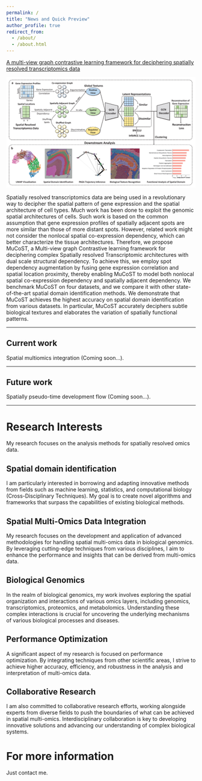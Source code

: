 ```yaml
---
permalink: /
title: "News and Quick Preview"
author_profile: true
redirect_from: 
  - /about/
  - /about.html
---
```


[A multi-view graph contrastive learning framework for deciphering spatially resolved transcriptomics data](https://tju-zl.github.io/publication/2024-05-27-MuCoST)

![Overview of MuCoST](/images/mucost_framework.png)

Spatially resolved transcriptomics data are being used in a revolutionary way to decipher the spatial pattern of gene expression and the spatial architecture of cell types. Much work has been done to exploit the genomic spatial architectures of cells. Such work is based on the common assumption that gene expression profiles of spatially adjacent spots are more similar than those of more distant spots. However, related work might not consider the nonlocal spatial co-expression dependency, which can better characterize the tissue architectures. Therefore, we propose MuCoST, a Multi-view graph Contrastive learning framework for deciphering complex Spatially resolved Transcriptomic architectures with dual scale structural dependency. To achieve this, we employ spot dependency augmentation by fusing gene expression correlation and spatial location proximity, thereby enabling MuCoST to model both nonlocal spatial co-expression dependency and spatially adjacent dependency. We benchmark MuCoST on four datasets, and we compare it with other state-of-the-art spatial domain identification methods. We demonstrate that MuCoST achieves the highest accuracy on spatial domain identification from various datasets. In particular, MuCoST accurately deciphers subtle biological textures and elaborates the variation of spatially functional patterns.

***

Current work
---
Spatial multiomics integration (Coming soon...).

***

Future work
---
Spatially pseudo-time development flow (Coming soon...).

***

Research Interests
===
My research focuses on the analysis methods for spatially resolved omics data.

Spatial domain identification
---
I am particularly interested in borrowing and adapting innovative methods from fields such as machine learning, statistics, and computational biology (Cross-Disciplinary Techniques). My goal is to create novel algorithms and frameworks that surpass the capabilities of existing biological methods.

Spatial Multi-Omics Data Integration
---
My research focuses on the development and application of advanced methodologies for handling spatial multi-omics data in biological genomics. By leveraging cutting-edge techniques from various disciplines, I aim to enhance the performance and insights that can be derived from multi-omics data.

Biological Genomics
---
In the realm of biological genomics, my work involves exploring the spatial organization and interactions of various omics layers, including genomics, transcriptomics, proteomics, and metabolomics. Understanding these complex interactions is crucial for uncovering the underlying mechanisms of various biological processes and diseases.

Performance Optimization
---
A significant aspect of my research is focused on performance optimization. By integrating techniques from other scientific areas, I strive to achieve higher accuracy, efficiency, and robustness in the analysis and interpretation of multi-omics data.

Collaborative Research
---
I am also committed to collaborative research efforts, working alongside experts from diverse fields to push the boundaries of what can be achieved in spatial multi-omics. Interdisciplinary collaboration is key to developing innovative solutions and advancing our understanding of complex biological systems.

For more information
===
Just contact me.